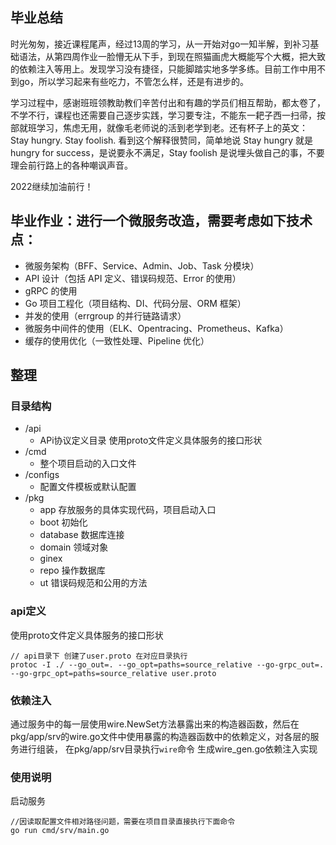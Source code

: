 ## 毕业总结

时光匆匆，接近课程尾声，经过13周的学习，从一开始对go一知半解，到补习基础语法，从第四周作业一脸懵无从下手，到现在照猫画虎大概能写个大概，把大致的依赖注入等用上。发现学习没有捷径，只能脚踏实地多学多练。目前工作中用不到go，所以学习起来有些吃力，不管怎么样，还是有进步的。

学习过程中，感谢班班领教助教们辛苦付出和有趣的学员们相互帮助，都太卷了，不学不行，课程也还需要自己逐步实践，学习要专注，不能东一耙子西一扫帚，按部就班学习，焦虑无用，就像毛老师说的活到老学到老。还有杯子上的英文：Stay hungry. Stay foolish. 看到这个解释很赞同，简单地说 Stay hungry 就是 hungry for success，是说要永不满足，Stay foolish 是说埋头做自己的事，不要理会前行路上的各种嘲讽声音。

2022继续加油前行！

## 毕业作业：进行一个微服务改造，需要考虑如下技术点：

* 微服务架构（BFF、Service、Admin、Job、Task 分模块）
* API 设计（包括 API 定义、错误码规范、Error 的使用）
* gRPC 的使用
* Go 项目工程化（项目结构、DI、代码分层、ORM 框架）
* 并发的使用（errgroup 的并行链路请求）
* 微服务中间件的使用（ELK、Opentracing、Prometheus、Kafka）
* 缓存的使用优化（一致性处理、Pipeline 优化）

## 整理

### 目录结构

- /api 
  - APi协议定义目录 使用proto文件定义具体服务的接口形状
- /cmd
  - 整个项目启动的入口文件
- /configs
  - 配置文件模板或默认配置
- /pkg
  - app    存放服务的具体实现代码，项目启动入口
  - boot   初始化
  - database 数据库连接
  - domain 领域对象
  - ginex 
  - repo 操作数据库
  - ut 错误码规范和公用的方法

### api定义

使用proto文件定义具体服务的接口形状

~~~
// api目录下 创建了user.proto 在对应目录执行
protoc -I ./ --go_out=. --go_opt=paths=source_relative --go-grpc_out=. --go-grpc_opt=paths=source_relative user.proto
~~~

### 依赖注入

通过服务中的每一层使用wire.NewSet方法暴露出来的构造器函数，然后在pkg/app/srv的wire.go文件中使用暴露的构造器函数中的依赖定义，对各层的服务进行组装，
在pkg/app/srv目录执行`wire`命令 生成wire_gen.go依赖注入实现

### 使用说明

启动服务

~~~
//因读取配置文件相对路径问题，需要在项目目录直接执行下面命令
go run cmd/srv/main.go
~~~
